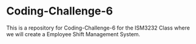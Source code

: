 # Coding-Challenge-6
This is a repository for Coding-Challenge-6 for the ISM3232 Class where we will create a Employee Shift Management System.
